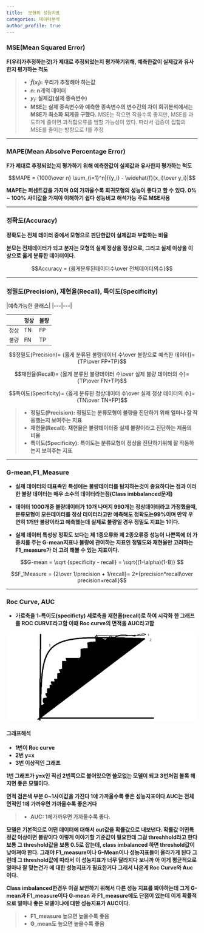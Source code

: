 ```yaml
---
title:  모형의 성능지표
categories: 데이터분석
author_profile: true
---
```


### MSE(Mean Squared Error)

**F(우리가추정하는것)가 제대로 추정되었는지 평가하기위해, 예측한값이 실제값과 유사한지 평가하는 척도**




> - **$\widehat{f}(x_i)$: 우리가 추정해야 하는값**
> - **n: n개의 데이터**
> - **$y_i$: 실제값(실제 종속변수)**
> - **MSE는 실제 종속변수와 예측한 종속변수의 변수간의 차이 회귀분석에서는 MSE가 최소화 되게끔 구했다.**
MSE는 작으면 작을수록 좋지만, MSE를 과도하게 줄이면 과적합오류를 범할 가능성이 있다. 따라서 검증이 집합의 MSE를 줄이는 방향으로 f를 추정

---

### MAPE(Mean Absolve Percentage Error)

**F가 제대로 추정되었는지 평가하기 위해 예측한값이 실제값과 유사한지 평가하는 척도**

$$MAPE = {1000\over n} \sum_{i=1}^n|{{y_i} - \widehat{f}(x_i)\over y_i}|$$

**MAPE는 퍼센트값을 가지며 0의 가까울수록 회귀모형의 성능이 좋다고 할 수 있다. 0% ~ 100% 사이값을 가져야 이해하기 쉽다 성능비교 해석가능 주로 MSE사용**

---

### 정확도(Accuracy)
**정확도는 전체 데이터 중에서 모형으로 판단한값이 실제값과 부합하는 비율**

**분모는 전체데이터가 되고 분자는 모형의 실제 정상을 정상으로, 그리고 실제 이상을 이상으로 옳게 분류한 데이터이다.**


$$Accuracy = {옳게분류된데이터수\over 전체데이터의수}$$

---

### 정밀도(Precision), 재현율(Recall), 특이도(Specificity)


|예측가능한 클래스|
|---|---|

||정상|불량|
|---|---|---|
|정상|TN|FP|
|불량|FN|TP|




$$정밀도(Precision)= {옳게 분류된 불량데이터 수\over 불량으로 예측한 데이터}={TP\over FP+TP}$$


$$재현율(Recall)= {옳게 분류된 불량데이터 수\over 실제 불량 데이터의 수}={TP\over FN+TP}$$


$$특이도(Specificity)= {옳게 분류된 정상데이터 수\over 실제 정상 데이터의 수}={TN\over TN+FP}$$



> - **정밀도(Precision): 정밀도는 분류모형이 불량을 진단하기 위해 얼마나 잘 작동했는지 보여주는 지표**
> - **재현율(Recall): 재현율은 불량데이터중 실제 불량이라고 진단하는 제품의 비율**
> - **특이도(Specificity): 특이도는 분류모형이 정상을 진단하기위해 잘 작동하는지 보여주는 지표**

---

### G-mean,F1_Measure
- **실제 데이터의 대표족인 특성에는 불량데이터를 탐지하는것이 중요하다는 점과 이러한 불량 데이터는 매우 소수의 데이터라는점(Class imbbalanced문제)**

- **데이터 1000개중 불량데이터가 10개 나머지 990개는 정상데이터라고 가정했을때, 분류모형이 모든데이터를 정상 데이터라고만 예측해도 정확도는99%이며 만약 우연히 1개만 불량이라고 예측했는데 실제로 불량일 경우 정밀도 지표는 1이다.**

- **실제 데이터 특성상 정확도 보다는 제 1종오류와 제 2종오류중 성능이 나쁜쪽에 더 가중치를 주는 G-mean지표나 불량에 관여하는 지표인 정밀도와 재현율만 고려하는 F1_measure가 더 고려 해볼 수 있는 지표이다.**


$$G-mean = \sqrt {specificity - recall} = \sqrt{(1-\alpha)(1-B)} $$



$$F_1Measure = {2\over 1/precision + 1/recall}= 2*{precision*recall\over precision+recall}$$



---

### Roc Curve, AUC

- **가로축을 1-특이도(specificty) 세로축을 재현율(recall)로 하여 시각화 한 그래프를 ROC CURVE라고함 이떄 Roc curve의 면적을 AUC라고함**



<img src="/assets/images/c.png">

#### 그래프해석

- **1번이 Roc curve**
-  **2번 y=x**
- **3번 이상적인 그래프**

**1번 그래프가 y=x인 직선 2번쪽으로 붙어있으면 쓸모없는 모델이 되고 3번처럼 볼록 해지면 좋은 모델이다.**

**면적 검은색 부분 0~1사이값을 가진다 1에 가까울수록 좋은 성능지표이다 AUC는 전체면적인 1에 가까우면 가까울수록 좋은거다**

> - **AUC: 1에가까우면 가까울수록 좋다.**

**모델은 기본적으로 어떤 데이터에 대해서 out값을 확률값으로 내보낸다. 확률값 어떤특정값 이상이면 불량이다 이렇게 이야기할 기준값이 필요한데 그걸 threshhold라고 한다 보통 그 threshold값을 보통 0.5로 잡는데, class imbalanced 하면 threshold값이 낮아져야 한다. 그래야 F1_measure이나 G-Mean이나 성능지표들이 올라가게 된다 그런데 그 threshold값에 따라서 이 성능지표가 너무 달라지다 보니까 아 이게 평균적으로 얼마나 잘 맞는건가 에 대한 성능지표가 필요한거다 그래서 나온게 Roc Curve와 Auc이다.**

**Class imbalanced한경우 이걸 보안하기 위해서 다른 성능 지표를 봐야하는데 그게 G-mean과 F1_measure이다 G-mean 과 F1_measure에도 단점이 있는데 이게 확률적으로 얼마나 좋은 모델이냐에 대한 성능지표가 AUC이다.**




> - **F1_measure 높으면 높을수록 좋음**
> - **G_mean도 높으면 높을수록 좋음**
